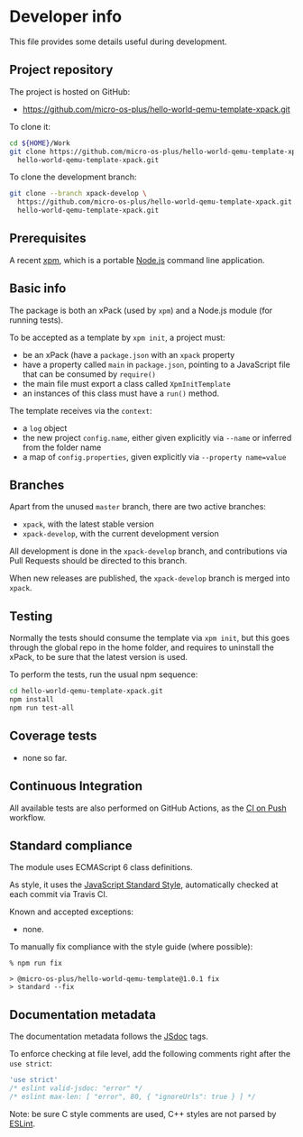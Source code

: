 # Developer info

This file provides some details useful during development.

## Project repository

The project is hosted on GitHub:

- <https://github.com/micro-os-plus/hello-world-qemu-template-xpack.git>

To clone it:

```sh
cd ${HOME}/Work
git clone https://github.com/micro-os-plus/hello-world-qemu-template-xpack.git \
  hello-world-qemu-template-xpack.git
```

To clone the development branch:

```sh
git clone --branch xpack-develop \
  https://github.com/micro-os-plus/hello-world-qemu-template-xpack.git \
  hello-world-qemu-template-xpack.git
```

## Prerequisites

A recent [xpm](https://xpack.github.io/xpm/), which is a portable
[Node.js](https://nodejs.org/) command line application.

## Basic info

The package is both an xPack (used by `xpm`) and a Node.js module (for
running tests).

To be accepted as a template by `xpm init`, a project must:

- be an xPack (have a `package.json` with an `xpack` property
- have a property called `main` in `package.json`, pointing to a JavaScript
  file that can be consumed by `require()`
- the main file must export a class called `XpmInitTemplate`
- an instances of this class must have a `run()` method.

The template receives via the `context`:

- a `log` object
- the new project `config.name`, either given explicitly via
  `--name` or inferred from the folder name
- a map of `config.properties`, given explicitly via `--property name=value`

## Branches

Apart from the unused `master` branch, there are two active branches:

- `xpack`, with the latest stable version
- `xpack-develop`, with the current development version

All development is done in the `xpack-develop` branch, and contributions via
Pull Requests should be directed to this branch.

When new releases are published, the `xpack-develop` branch is merged
into `xpack`.

## Testing

Normally the tests should consume the template via `xpm init`, but
this goes through the global repo in the home folder, and requires to
uninstall the xPack, to be sure that the latest version is used.

To perform the tests, run the usual npm sequence:

```sh
cd hello-world-qemu-template-xpack.git
npm install
npm run test-all
```

## Coverage tests

- none so far.

## Continuous Integration

All available tests are also performed on GitHub Actions, as the
[CI on Push](https://github.com/micro-os-plus/hello-world-qemu-template-xpack/actions/workflows/CI.yml)
workflow.

## Standard compliance

The module uses ECMAScript 6 class definitions.

As style, it uses the [JavaScript Standard Style](https://standardjs.com/),
automatically checked at each commit via Travis CI.

Known and accepted exceptions:

- none.

To manually fix compliance with the style guide (where possible):

```console
% npm run fix

> @micro-os-plus/hello-world-qemu-template@1.0.1 fix
> standard --fix

```

## Documentation metadata

The documentation metadata follows the [JSdoc](http://usejsdoc.org) tags.

To enforce checking at file level, add the following comments right after
the `use strict`:

```js
'use strict'
/* eslint valid-jsdoc: "error" */
/* eslint max-len: [ "error", 80, { "ignoreUrls": true } ] */
```

Note: be sure C style comments are used, C++ styles are not parsed by
[ESLint](http://eslint.org).
